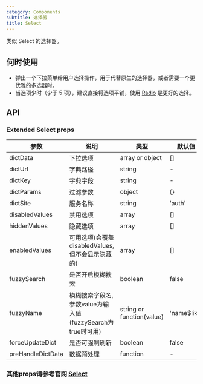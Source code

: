 ```yaml
---
category: Components
subtitle: 选择器
title: Select
---
```


类似 Select 的选择器。

## 何时使用

- 弹出一个下拉菜单给用户选择操作，用于代替原生的选择器，或者需要一个更优雅的多选器时。
- 当选项少时（少于 5 项），建议直接将选项平铺，使用 [Radio](/components/radio/) 是更好的选择。

## API

### Extended Select props

| 参数             | 说明     | 类型                        | 默认值         |
| -------------- | ---------------------------------------- | ------------------------- | ----------- |
| dictData       | 下拉选项   | array or object           | []          |
| dictUrl     | 字典路径   | string                    | -          |
| dictKey     | 字典字段   | string                    | -          |
| dictParams     | 过滤参数   | object                    | {}          |
| dictSite       | 服务名称   | string                    | 'auth'      |
| disabledValues | 禁用选项   | array                     | []          |
| hiddenValues   | 隐藏选项   | array                     | []          |
| enabledValues | 可用选项(会覆盖disabledValues,但不会显示隐藏的)   | array  | []          |
| fuzzySearch    | 是否开启模糊搜索                                 | boolean                   | false       |
| fuzzyName      | 模糊搜索字段名,参数value为输入值(fuzzySearch为true时可用) | string or function(value) | 'name$like' |
| forceUpdateDict | 是否可强制刷新 | boolean | false|
| preHandleDictData | 数据预处理 | function | -|


### 其他props请参考官网 [Select](https://ant.design/components/select-cn/)
